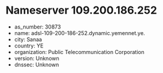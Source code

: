 # Nameserver 109.200.186.252

* as_number: 30873
* name: adsl-109-200-186-252.dynamic.yemennet.ye.
* city: Sanaa
* country: YE
* organization: Public Telecommunication Corporation
* version: Unknown
* dnssec: Unknown
